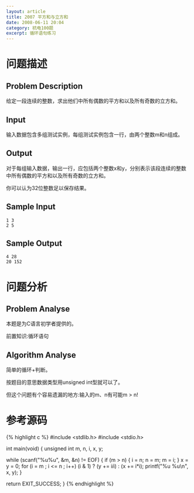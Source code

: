 ```yaml
---
layout: article
title: 2007 平方和与立方和
date: 2008-06-11 20:04
category: 杭电100题
excerpt: 循环语句练习
---
```

# 问题描述

## Problem Description

给定一段连续的整数，求出他们中所有偶数的平方和以及所有奇数的立方和。

## Input

输入数据包含多组测试实例，每组测试实例包含一行，由两个整数m和n组成。

## Output

对于每组输入数据，输出一行，应包括两个整数x和y，分别表示该段连续的整数中所有偶数的平方和以及所有奇数的立方和。

你可以认为32位整数足以保存结果。

## Sample Input

    1 3
    2 5

## Sample Output

    4 28
    20 152

# 问题分析

## Problem Analyse

本题是为C语言初学者提供的。

前置知识:循环语句

## Algorithm Analyse

简单的循环+判断。

按题目的意思数据类型用unsigned int型就可以了。

但这个问题有个容易遗漏的地方:输入的m、n有可能m > n!

# 参考源码

{% highlight c %}
#include <stdlib.h>
#include <stdio.h>

int main(void) {
  unsigned int m, n, i, x, y;

  while (scanf("%u%u", &m, &n) != EOF) {
    if (m > n) {
      i = n;
      n = m;
      m = i;
    }
    x = y = 0;
    for (i = m ; i <= n ; i++)
      (i & 1) ? (y += i*i*i) : (x += i*i);
    printf("%u %u\n", x, y);
  }

  return EXIT_SUCCESS;
}
{% endhighlight %}
